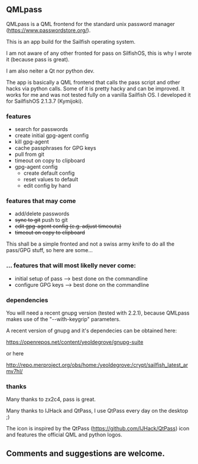 ## QMLpass
QMLpass is a QML frontend for the standard unix password manager (https://www.passwordstore.org/).

This is an app build for the Sailfish operating system.

I am not aware of any other fronted for pass on SilfishOS, this is why I wrote it (because pass is great).

I am also neiter a Qt nor python dev.

The app is basically a QML frontend that calls the pass script and other hacks via python calls.
Some of it is pretty hacky and can be improved.
It works for me and was not tested fully on a vanilla Sailfish OS.
I developed it for SailfishOS 2.1.3.7 (Kymijoki).

### features
* search for passwords
* create initial gpg-agent config
* kill gpg-agent
* cache passphrases for GPG keys
* pull from git
* timeout on copy to clipboard
* gpg-agent config
  * create default config
  * reset values to default
  * edit config by hand

### features that may come
* add/delete passwords
* ~~sync to git~~ push to git
* ~~edit gpg-agent config (e.g. adjust timeouts)~~
* ~~timeout on copy to clipboard~~

This shall be a simple fronted and not a swiss army knife to do all the pass/GPG stuff, so here are some...

### ... features that will most likelly never come:
* initial setup of pass --> best done on the commandline
* configure GPG keys --> best done on the commandline

### dependencies
You will need a recent gnupg version (tested with 2.2.1), because QMLpass makes use of the "--with-keygrip" parameters.

A recent version of gnupg and it's dependecies can be obtained here:

https://openrepos.net/content/yeoldegrove/gnupg-suite

or here

http://repo.merproject.org/obs/home:/yeoldegrove:/crypt/sailfish_latest_armv7hl/

### thanks

Many thanks to zx2c4, pass is great.

Many thanks to IJHack and QtPass, I use QtPass every day on the desktop ;)

The icon is inspired by the QtPass (https://github.com/IJHack/QtPass) icon and features the official QML and python logos.


## Comments and suggestions are welcome.
